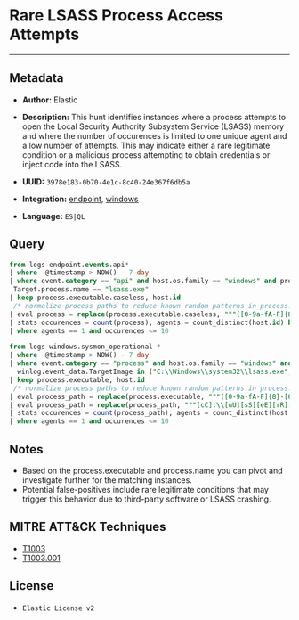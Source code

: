 # Rare LSASS Process Access Attempts

---

## Metadata

- **Author:** Elastic
- **Description:** This hunt identifies instances where a process attempts to open the Local Security Authority Subsystem Service (LSASS) memory and where the number of occurences is limited to one unique agent and a low number of attempts. This may indicate either a rare legitimate condition or a malicious process attempting to obtain credentials or inject code into the LSASS.

- **UUID:** `3978e183-0b70-4e1c-8c40-24e367f6db5a`
- **Integration:** [endpoint](https://docs.elastic.co/integrations/endpoint), [windows](https://docs.elastic.co/integrations/windows)
- **Language:** `ES|QL`

## Query

```sql
from logs-endpoint.events.api*
| where  @timestamp > NOW() - 7 day
| where event.category == "api" and host.os.family == "windows" and process.Ext.api.name in ("OpenProcess", "OpenThread", "ReadProcessMemory") and
 Target.process.name == "lsass.exe"
| keep process.executable.caseless, host.id
 /* normalize process paths to reduce known random patterns in process.executable */
| eval process = replace(process.executable.caseless, """([0-9a-fA-F]{8}-[0-9a-fA-F]{4}-[0-9a-fA-F]{4}-[0-9a-fA-F]{4}-[0-9a-fA-F]{12}|ns[a-z][A-Z0-9]{3,4}\.tmp|DX[A-Z0-9]{3,4}\.tmp|7z[A-Z0-9]{3,5}\.tmp|[0-9\.\-\_]{3,})""", "")
| stats occurences = count(process), agents = count_distinct(host.id) by process
| where agents == 1 and occurences <= 10
```

```sql
from logs-windows.sysmon_operational-*
| where  @timestamp > NOW() - 7 day
| where event.category == "process" and host.os.family == "windows" and event.action == "ProcessAccess" and
  winlog.event_data.TargetImage in ("C:\\Windows\\system32\\lsass.exe", "c:\\Windows\\system32\\lsass.exe", "c:\\Windows\\System32\\lsass.exe")
| keep process.executable, host.id
 /* normalize process paths to reduce known random patterns in process.executable */
| eval process_path = replace(process.executable, """([0-9a-fA-F]{8}-[0-9a-fA-F]{4}-[0-9a-fA-F]{4}-[0-9a-fA-F]{4}-[0-9a-fA-F]{12}|ns[a-z][A-Z0-9]{3,4}\.tmp|DX[A-Z0-9]{3,4}\.tmp|7z[A-Z0-9]{3,5}\.tmp|[0-9\.\-\_]{3,})""", "")
| eval process_path = replace(process_path, """[cC]:\\[uU][sS][eE][rR][sS]\\[a-zA-Z0-9\.\-\_\$~]+\\""", "C:\\\\users\\\\user\\\\")
| stats occurences = count(process_path), agents = count_distinct(host.id) by process_path
| where agents == 1 and occurences <= 10
```

## Notes

- Based on the process.executable and process.name you can pivot and investigate further for the matching instances.
- Potential false-positives include rare legitimate conditions that may trigger this behavior due to third-party software or LSASS crashing.
## MITRE ATT&CK Techniques

- [T1003](https://attack.mitre.org/techniques/T1003)
- [T1003.001](https://attack.mitre.org/techniques/T1003/001)

## License

- `Elastic License v2`
